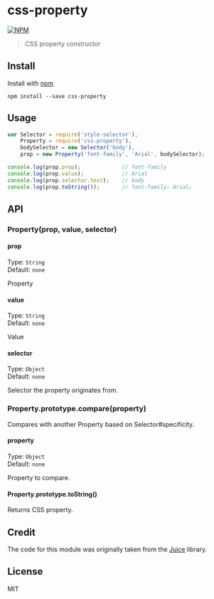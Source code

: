 # css-property

[![NPM](https://nodei.co/npm/css-property.png?downloads=true)](https://nodei.co/npm/css-property/)

> CSS property constructor

## Install

Install with [npm](https://npmjs.org/package/css-property)

```
npm install --save css-property
```

## Usage

```js
var Selector = require('style-selector'),
    Property = require('css-property'),
    bodySelector = new Selector('body'),
    prop = new Property('font-family', 'Arial', bodySelector);

console.log(prop.prop);             // font-family
console.log(prop.value);            // Arial
console.log(prop.selector.text);    // body
console.log(prop.toString());       // font-family: Arial;
```

## API

### Property(prop, value, selector)

#### prop

Type: `String`  
Default: `none`

Property

#### value

Type: `String`  
Default: `none`

Value

#### selector

Type: `Object`  
Default: `none`

Selector the property originates from.

### Property.prototype.compare(property)

Compares with another Property based on Selector#specificity.

#### property

Type: `Object`  
Default: `none`

Property to compare.

#### Property.prototype.toString()

Returns CSS property.

## Credit

The code for this module was originally taken from the [Juice](https://github.com/Automattic/juice) library.

## License

MIT
